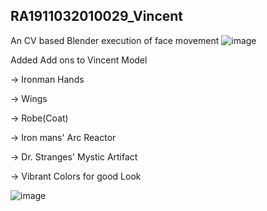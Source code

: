 ## RA1911032010029_Vincent
An CV based Blender execution of face movement 
![image](https://user-images.githubusercontent.com/84949138/152321048-ed88e963-ceb4-4e6a-8248-0c9961002f6c.png)

Added Add ons to Vincent Model

-> Ironman Hands

-> Wings

-> Robe(Coat)

-> Iron mans' Arc Reactor

-> Dr. Stranges' Mystic Artifact

-> Vibrant Colors for good Look

![image](https://user-images.githubusercontent.com/84949138/152321134-dde0a8ec-41eb-4e64-883a-1742ef9cca84.png)
